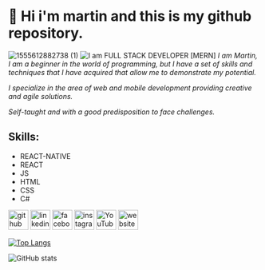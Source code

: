 # 👋 Hi i'm martin and this is my github repository.
![1555612882738 (1)](https://user-images.githubusercontent.com/62455807/170190884-4706ee27-5ecd-4570-a729-11336a94327d.png)
![I am FULL STACK DEVELOPER [MERN]](https://user-images.githubusercontent.com/62455807/117752869-ea3a8000-b1ed-11eb-9f58-3741d3448010.png)
_I am Martin, I am a beginner in the world of programming, but I have a set of skills and techniques that I have acquired that allow me to demonstrate my potential._


_I specialize in the area of ​​web and mobile development providing creative and agile solutions._


_Self-taught and with a good predisposition to face challenges._

## Skills: 
*  REACT-NATIVE 
*  REACT  
*  JS  
*  HTML 
*  CSS 
*  C#



[<img src='https://cdn.jsdelivr.net/npm/simple-icons@3.0.1/icons/github.svg' alt='github' height='40'>](https://github.com/Tincho3604)  [<img src='https://cdn.jsdelivr.net/npm/simple-icons@3.0.1/icons/linkedin.svg' alt='linkedin' height='40'>](https://www.linkedin.com/in/martin-cumpe-77736a198/)  [<img src='https://cdn.jsdelivr.net/npm/simple-icons@3.0.1/icons/facebook.svg' alt='facebook' height='40'>](https://www.facebook.com/martin.cumpe/)  [<img src='https://cdn.jsdelivr.net/npm/simple-icons@3.0.1/icons/instagram.svg' alt='instagram' height='40'>](https://www.instagram.com/tincho_cumpe/)  [<img src='https://cdn.jsdelivr.net/npm/simple-icons@3.0.1/icons/youtube.svg' alt='YouTube' height='40'>](https://www.youtube.com/channel/UClLM6Omg3qFe4GQzCHOJ11g)  [<img src='https://cdn.jsdelivr.net/npm/simple-icons@3.0.1/icons/icloud.svg' alt='website' height='40'>](https://unruffled-kare-0cfe62.netlify.app/)  

[![Top Langs](https://github-readme-stats.vercel.app/api/top-langs/?username=Tincho3604)](https://github.com/anuraghazra/github-readme-stats)

![GitHub stats](https://github-readme-stats.vercel.app/api?username=Tincho3604&show_icons=true&count_private=true)  


